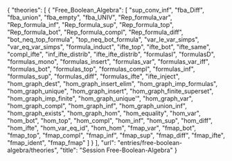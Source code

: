 {
    "theories": [
        {
            "Free_Boolean_Algebra": [
                "sup_conv_inf",
                "fba_Diff",
                "fba_union",
                "fba_empty",
                "fba_UNIV",
                "Rep_formula_var",
                "Rep_formula_inf",
                "Rep_formula_sup",
                "Rep_formula_top",
                "Rep_formula_bot",
                "Rep_formula_compl",
                "Rep_formula_diff",
                "bot_neq_top_formula",
                "top_neq_bot_formula",
                "var_le_var_simps",
                "var_eq_var_simps",
                "formula_induct",
                "ifte_top",
                "ifte_bot",
                "ifte_same",
                "compl_ifte",
                "inf_ifte_distrib",
                "ifte_ifte_distrib",
                "formulasI",
                "formulasD",
                "formulas_mono",
                "formulas_insert",
                "formulas_var",
                "formulas_var_iff",
                "formulas_bot",
                "formulas_top",
                "formulas_compl",
                "formulas_inf",
                "formulas_sup",
                "formulas_diff",
                "formulas_ifte",
                "ifte_inject",
                "hom_graph_dest",
                "hom_graph_insert_elim",
                "hom_graph_imp_formulas",
                "hom_graph_unique",
                "hom_graph_insert",
                "hom_graph_finite_superset",
                "hom_graph_imp_finite",
                "hom_graph_unique'",
                "hom_graph_var",
                "hom_graph_compl",
                "hom_graph_inf",
                "hom_graph_union_inf",
                "hom_graph_exists",
                "hom_graph_hom",
                "hom_equality",
                "hom_var",
                "hom_bot",
                "hom_top",
                "hom_compl",
                "hom_inf",
                "hom_sup",
                "hom_diff",
                "hom_ifte",
                "hom_var_eq_id",
                "hom_hom",
                "fmap_var",
                "fmap_bot",
                "fmap_top",
                "fmap_compl",
                "fmap_inf",
                "fmap_sup",
                "fmap_diff",
                "fmap_ifte",
                "fmap_ident",
                "fmap_fmap"
            ]
        }
    ],
    "url": "entries/free-boolean-algebra/theories",
    "title": "Session Free-Boolean-Algebra"
}